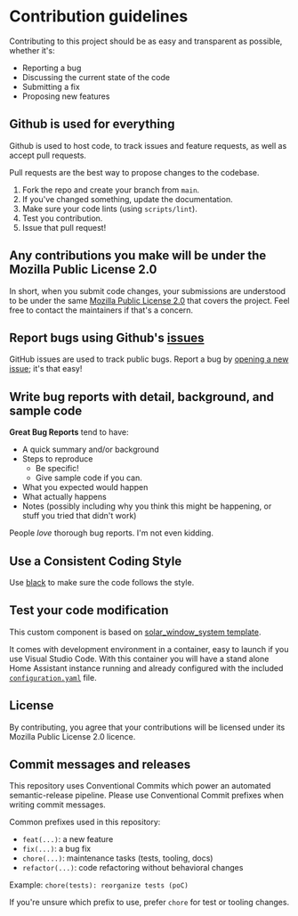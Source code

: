# Contribution guidelines

Contributing to this project should be as easy and transparent as possible, whether it's:

- Reporting a bug
- Discussing the current state of the code
- Submitting a fix
- Proposing new features

## Github is used for everything

Github is used to host code, to track issues and feature requests, as well as accept pull requests.

Pull requests are the best way to propose changes to the codebase.

1. Fork the repo and create your branch from `main`.
2. If you've changed something, update the documentation.
3. Make sure your code lints (using `scripts/lint`).
4. Test you contribution.
5. Issue that pull request!

## Any contributions you make will be under the Mozilla Public License 2.0

In short, when you submit code changes, your submissions are understood to be under the same [Mozilla Public License 2.0](https://www.mozilla.org/en-US/MPL/2.0/) that covers the project. Feel free to contact the maintainers if that's a concern.

## Report bugs using Github's [issues](../../issues)

GitHub issues are used to track public bugs.
Report a bug by [opening a new issue](../../issues/new/choose); it's that easy!

## Write bug reports with detail, background, and sample code

**Great Bug Reports** tend to have:

- A quick summary and/or background
- Steps to reproduce
  - Be specific!
  - Give sample code if you can.
- What you expected would happen
- What actually happens
- Notes (possibly including why you think this might be happening, or stuff you tried that didn't work)

People *love* thorough bug reports. I'm not even kidding.

## Use a Consistent Coding Style

Use [black](https://github.com/ambv/black) to make sure the code follows the style.

## Test your code modification

This custom component is based on [solar_window_system template](https://github.com/jmerifjKriwe/hass_solar_window_system).

It comes with development environment in a container, easy to launch
if you use Visual Studio Code. With this container you will have a stand alone
Home Assistant instance running and already configured with the included
[`configuration.yaml`](./config/configuration.yaml)
file.

## License

By contributing, you agree that your contributions will be licensed under its Mozilla Public License 2.0 licence.

## Commit messages and releases

This repository uses Conventional Commits which power an automated semantic-release
pipeline. Please use Conventional Commit prefixes when writing commit messages.

Common prefixes used in this repository:
- `feat(...)`: a new feature
- `fix(...)`: a bug fix
- `chore(...)`: maintenance tasks (tests, tooling, docs)
- `refactor(...)`: code refactoring without behavioral changes

Example: `chore(tests): reorganize tests (poC)`

If you're unsure which prefix to use, prefer `chore` for test or tooling changes.
